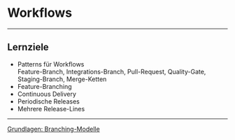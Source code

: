 # Workflows

---


## Lernziele

 * Patterns für Workflows \
   Feature-Branch, Integrations-Branch, Pull-Request, Quality-Gate, Staging-Branch, Merge-Ketten
 * Feature-Branching
 * Continuous Delivery
 * Periodische Releases
 * Mehrere Release-Lines


--- 


[Grundlagen: Branching-Modelle](https://kapitel26.github.io/slides/2015-11-09-branch-modelle-mit-git/)